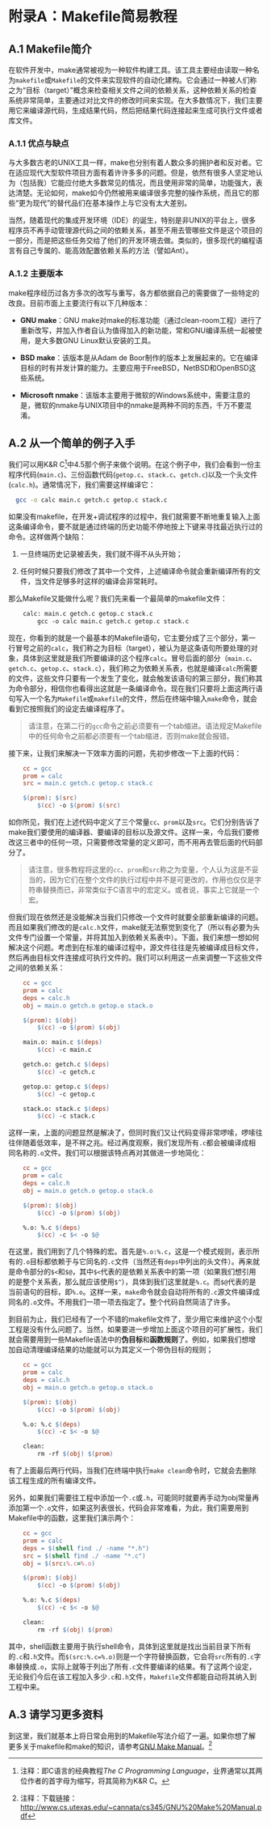 # 附录A：Makefile简易教程

## A.1 Makefile简介

在软件开发中，make通常被视为一种软件构建工具。该工具主要经由读取一种名为`makefile`或`Makefile`的文件来实现软件的自动化建构。它会通过一种被人们称之为“目标（target）”概念来检查相关文件之间的依赖关系，这种依赖关系的检查系统非常简单，主要通过对比文件的修改时间来实现。在大多数情况下，我们主要用它来编译源代码，生成结果代码，然后把结果代码连接起来生成可执行文件或者库文件。

### A.1.1 优点与缺点

与大多数古老的UNIX工具一样，make也分别有着人数众多的拥护者和反对者。它在适应现代大型软件项目方面有着许许多多的问题。但是，依然有很多人坚定地认为（包括我）它能应付绝大多数常见的情况，而且使用非常的简单，功能强大，表达清楚。无论如何，make如今仍然被用来编译很多完整的操作系统，而且它的那些“更为现代”的替代品们在基本操作上与它没有太大差别。

当然，随着现代的集成开发环境（IDE）的诞生，特别是非UNIX的平台上，很多程序员不再手动管理源代码之间的依赖关系，甚至不用去管哪些文件是这个项目的一部分，而是把这些任务交给了他们的开发环境去做。类似的，很多现代的编程语言有自己专属的、能高效配置依赖关系的方法（譬如Ant）。

### A.1.2 主要版本

make程序经历过各方多次的改写与重写，各方都依据自己的需要做了一些特定的改良。目前市面上主要流行有以下几种版本：

- **GNU make**：GNU make对make的标准功能（通过clean-room工程）进行了重新改写，并加入作者自认为值得加入的新功能，常和GNU编译系统一起被使用，是大多数GNU Linux默认安装的工具。

- **BSD make**：该版本是从Adam de Boor制作的版本上发展起来的。它在编译目标的时有并发计算的能力。主要应用于FreeBSD，NetBSD和OpenBSD这些系统。

- **Microsoft nmake**：该版本主要用于微软的Windows系统中，需要注意的是，微软的nmake与UNIX项目中的nmake是两种不同的东西，千万不要混淆。

## A.2 从一个简单的例子入手

我们可以用K&R C[^1]中4.5那个例子来做个说明。在这个例子中，我们会看到一份主程序代码(`main.c`)、三份函数代码(`getop.c`、`stack.c`、`getch.c`)以及一个头文件(`calc.h`)。通常情况下，我们需要这样编译它：

```bash
  gcc -o calc main.c getch.c getop.c stack.c
```

如果没有makefile，在开发+调试程序的过程中，我们就需要不断地重复输入上面这条编译命令，要不就是通过终端的历史功能不停地按上下键来寻找最近执行过的命令。这样做两个缺陷：

1. 一旦终端历史记录被丢失，我们就不得不从头开始；

2. 任何时候只要我们修改了其中一个文件，上述编译命令就会重新编译所有的文件，当文件足够多时这样的编译会非常耗时。

那么Makefile又能做什么呢？我们先来看一个最简单的makefile文件：

```makefile
    calc: main.c getch.c getop.c stack.c
        gcc -o calc main.c getch.c getop.c stack.c
```

现在，你看到的就是一个最基本的Makefile语句，它主要分成了三个部分，第一行冒号之前的`calc`，我们称之为目标（target），被认为是这条语句所要处理的对象，具体到这里就是我们所要编译的这个程序`calc`。冒号后面的部分（`main.c`、`getch.c`、`getop.c`、`stack.c`），我们称之为依赖关系表，也就是编译`calc`所需要的文件，这些文件只要有一个发生了变化，就会触发该语句的第三部分，我们称其为命令部分，相信你也看得出这就是一条编译命令。现在我们只要将上面这两行语句写入一个名为`Makefile`或`makefile`的文件，然后在终端中输入`make`命令，就会看到它按照我们的设定去编译程序了。

> 请注意，在第二行的`gcc`命令之前必须要有一个tab缩进。语法规定Makefile中的任何命令之前都必须要有一个tab缩进，否则make就会报错。

接下来，让我们来解决一下效率方面的问题，先初步修改一下上面的代码：

```makefile
    cc = gcc
    prom = calc
    src = main.c getch.c getop.c stack.c

    $(prom): $(src)
        $(cc) -o $(prom) $(src)
```

如你所见，我们在上述代码中定义了三个常量`cc`、`prom`以及`src`。它们分别告诉了make我们要使用的编译器、要编译的目标以及源文件。这样一来，今后我们要修改这三者中的任何一项，只需要修改常量的定义即可，而不用再去管后面的代码部分了。

> 请注意，很多教程将这里的`cc`、`prom`和`src`称之为变量，个人认为这是不妥当的，因为它们在整个文件的执行过程中并不是可更改的，作用也仅仅是字符串替换而已，非常类似于C语言中的宏定义。或者说，事实上它就是一个宏。

但我们现在依然还是没能解决当我们只修改一个文件时就要全部重新编译的问题。而且如果我们修改的是`calc.h`文件，make就无法察觉到变化了（所以有必要为头文件专门设置一个常量，并将其加入到依赖关系表中）。下面，我们来想一想如何解决这个问题。考虑到在标准的编译过程中，源文件往往是先被编译成目标文件，然后再由目标文件连接成可执行文件的。我们可以利用这一点来调整一下这些文件之间的依赖关系：

```makefile
    cc = gcc
    prom = calc
    deps = calc.h
    obj = main.o getch.o getop.o stack.o

    $(prom): $(obj)
        $(cc) -o $(prom) $(obj)

    main.o: main.c $(deps)
        $(cc) -c main.c

    getch.o: getch.c $(deps)
        $(cc) -c getch.c

    getop.o: getop.c $(deps)
        $(cc) -c getop.c

    stack.o: stack.c $(deps)
        $(cc) -c stack.c
```

这样一来，上面的问题显然是解决了，但同时我们又让代码变得非常啰嗦，啰嗦往往伴随着低效率，是不祥之兆。经过再度观察，我们发现所有`.c`都会被编译成相同名称的`.o`文件。我们可以根据该特点再对其做进一步地简化：

```makefile
    cc = gcc
    prom = calc
    deps = calc.h
    obj = main.o getch.o getop.o stack.o

    $(prom): $(obj)
        $(cc) -o $(prom) $(obj)

    %.o: %.c $(deps)
        $(cc) -c $< -o $@
```

在这里，我们用到了几个特殊的宏。首先是`%.o:%.c`，这是一个模式规则，表示所有的`.o`目标都依赖于与它同名的`.c`文件（当然还有`deps`中列出的头文件）。再来就是命令部分的`$<`和`$@`，其中`$<`代表的是依赖关系表中的第一项（如果我们想引用的是整个关系表，那么就应该使用`$^`），具体到我们这里就是`%.c`。而`$@`代表的是当前语句的目标，即`%.o`。这样一来，`make`命令就会自动将所有的`.c`源文件编译成同名的`.o`文件。不用我们一项一项去指定了。整个代码自然简洁了许多。

到目前为止，我们已经有了一个不错的makefile文件了，至少用它来维护这个小型工程是没有什么问题了。当然，如果要进一步增加上面这个项目的可扩展性，我们就会需要用到一些Makefile语法中的**伪目标**和**函数规则**了。例如，如果我们想增加自动清理编译结果的功能就可以为其定义一个带伪目标的规则；

```makefile
    cc = gcc
    prom = calc
    deps = calc.h
    obj = main.o getch.o getop.o stack.o

    $(prom): $(obj)
        $(cc) -o $(prom) $(obj)

    %.o: %.c $(deps)
        $(cc) -c $< -o $@

    clean:
        rm -rf $(obj) $(prom)
```

有了上面最后两行代码，当我们在终端中执行`make clean`命令时，它就会去删除该工程生成的所有编译文件。

另外，如果我们需要往工程中添加一个`.c`或`.h`，可能同时就要再手动为obj常量再添加第一个`.o`文件，如果这列表很长，代码会非常难看，为此，我们需要用到Makefile中的函数，这里我们演示两个：

```makefile
    cc = gcc
    prom = calc
    deps = $(shell find ./ -name "*.h")
    src = $(shell find ./ -name "*.c")
    obj = $(src:%.c=%.o)

    $(prom): $(obj)
        $(cc) -o $(prom) $(obj)

    %.o: %.c $(deps)
        $(cc) -c $< -o $@

    clean:
        rm -rf $(obj) $(prom)
```

其中，shell函数主要用于执行shell命令，具体到这里就是找出当前目录下所有的`.c`和`.h`文件。而`$(src:%.c=%.o)`则是一个字符替换函数，它会将`src`所有的`.c`字串替换成`.o`，实际上就等于列出了所有`.c`文件要编译的结果。有了这两个设定，无论我们今后在该工程加入多少`.c`和`.h`文件，`Makefile`文件都能自动将其纳入到工程中来。

## A.3 请学习更多资料

到这里，我们就基本上将日常会用到的Makefile写法介绍了一遍。如果你想了解更多关于makefile和make的知识，请参考[GNU Make Manual](http://www.cs.utexas.edu/~cannata/cs345/GNU%20Make%20Manual.pdf)。[^2]

<!--以下是注释区-->

[^1]:注释：即C语言的经典教程*The C Programming Language*，业界通常以其两位作者的首字母为缩写，将其简称为K&R C。

[^2]:注释：下载链接：http://www.cs.utexas.edu/~cannata/cs345/GNU%20Make%20Manual.pdf

